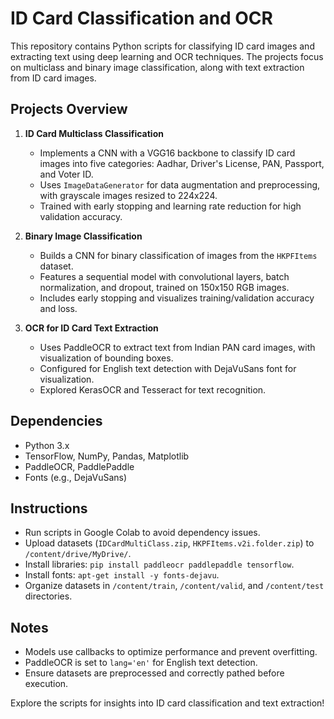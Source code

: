 # ID Card Classification and OCR

This repository contains Python scripts for classifying ID card images and extracting text using deep learning and OCR techniques. The projects focus on multiclass and binary image classification, along with text extraction from ID card images.

## Projects Overview

1. **ID Card Multiclass Classification**
   - Implements a CNN with a VGG16 backbone to classify ID card images into five categories: Aadhar, Driver's License, PAN, Passport, and Voter ID.
   - Uses `ImageDataGenerator` for data augmentation and preprocessing, with grayscale images resized to 224x224.
   - Trained with early stopping and learning rate reduction for high validation accuracy.

2. **Binary Image Classification**
   - Builds a CNN for binary classification of images from the `HKPFItems` dataset.
   - Features a sequential model with convolutional layers, batch normalization, and dropout, trained on 150x150 RGB images.
   - Includes early stopping and visualizes training/validation accuracy and loss.

3. **OCR for ID Card Text Extraction**
   - Uses PaddleOCR to extract text from Indian PAN card images, with visualization of bounding boxes.
   - Configured for English text detection with DejaVuSans font for visualization.
   - Explored KerasOCR and Tesseract for text recognition.

## Dependencies
- Python 3.x
- TensorFlow, NumPy, Pandas, Matplotlib
- PaddleOCR, PaddlePaddle
- Fonts (e.g., DejaVuSans)

## Instructions
- Run scripts in Google Colab to avoid dependency issues.
- Upload datasets (`IDCardMultiClass.zip`, `HKPFItems.v2i.folder.zip`) to `/content/drive/MyDrive/`.
- Install libraries: `pip install paddleocr paddlepaddle tensorflow`.
- Install fonts: `apt-get install -y fonts-dejavu`.
- Organize datasets in `/content/train`, `/content/valid`, and `/content/test` directories.

## Notes
- Models use callbacks to optimize performance and prevent overfitting.
- PaddleOCR is set to `lang='en'` for English text detection.
- Ensure datasets are preprocessed and correctly pathed before execution.

Explore the scripts for insights into ID card classification and text extraction!
